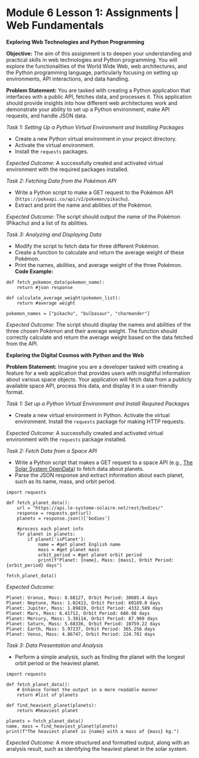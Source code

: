 # Module 6 Lesson 1: Assignments | Web Fundamentals

**Exploring Web Technologies and Python Programming**

**Objective:** The aim of this assignment is to deepen your understanding and practical skills in web technologies and Python programming. You will explore the functionalities of the World Wide Web, web architectures, and the Python programming language, particularly focusing on setting up environments, API interactions, and data handling.

**Problem Statement:** You are tasked with creating a Python application that interfaces with a public API, fetches data, and processes it. This application should provide insights into how different web architectures work and demonstrate your ability to set up a Python environment, make API requests, and handle JSON data.

*Task 1: Setting Up a Python Virtual Environment and Installing Packages*
- Create a new Python virtual environment in your project directory.
- Activate the virtual environment.
- Install the `requests` packages.

*Expected Outcome:* A successfully created and activated virtual environment with the required packages installed.


*Task 2: Fetching Data from the Pokémon API*
- Write a Python script to make a GET request to the Pokémon API (`https://pokeapi.co/api/v2/pokemon/pikachu`).
- Extract and print the name and abilities of the Pokémon.

*Expected Outcome:* The script should output the name of the Pokémon (Pikachu) and a list of its abilities.


*Task 3: Analyzing and Displaying Data*
- Modify the script to fetch data for three different Pokémon.
- Create a function to calculate and return the average weight of these Pokémon.
- Print the names, abilities, and average weight of the three Pokémon. **Code Example:**
```
def fetch_pokemon_data(pokemon_name):
    return #json response

def calculate_average_weight(pokemon_list):
    return #average weight

pokemon_names = ["pikachu", "bulbasaur", "charmander"]
```

*Expected Outcome:* The script should display the names and abilities of the three chosen Pokémon and their average weight. The function should correctly calculate and return the average weight based on the data fetched from the API. 

**Exploring the Digital Cosmos with Python and the Web**

**Problem Statement:** Imagine you are a developer tasked with creating a feature for a web application that provides users with insightful information about various space objects. Your application will fetch data from a publicly available space API, process this data, and display it in a user-friendly format.

*Task 1: Set up a Python Virtual Environment and Install Required Packages*
- Create a new virtual environment in Python. Activate the virtual environment. Install the `requests` package for making HTTP requests.

*Expected Outcome:* A successfully created and activated virtual environment with the `requests` package installed.

*Task 2: Fetch Data from a Space API*
- Write a Python script that makes a GET request to a space API (e.g., [The Solar System OpenData](https://api.le-systeme-solaire.net/en/)) to fetch data about planets.
- Parse the JSON response and extract information about each planet, such as its name, mass, and orbit period.
```
import requests

def fetch_planet_data():
    url = "https://api.le-systeme-solaire.net/rest/bodies/"
    response = requests.get(url)
    planets = response.json()['bodies']

    #process each planet info
    for planet in planets:
        if planet['isPlanet']:
            name = #get planet English name
            mass = #get planet mass
            orbit_period = #get planet orbit period
            print(f"Planet: {name}, Mass: {mass}, Orbit Period: {orbit_period} days")

fetch_planet_data()
```

*Expected Outcome:*
```
Planet: Uranus, Mass: 8.68127, Orbit Period: 30685.4 days
Planet: Neptune, Mass: 1.02413, Orbit Period: 60189.0 days
Planet: Jupiter, Mass: 1.89819, Orbit Period: 4332.589 days
Planet: Mars, Mass: 6.41712, Orbit Period: 686.98 days
Planet: Mercury, Mass: 3.30114, Orbit Period: 87.969 days
Planet: Saturn, Mass: 5.68336, Orbit Period: 10759.22 days
Planet: Earth, Mass: 5.97237, Orbit Period: 365.256 days
Planet: Venus, Mass: 4.86747, Orbit Period: 224.701 days
```

*Task 3: Data Presentation and Analysis*
- Perform a simple analysis, such as finding the planet with the longest orbit period or the heaviest planet.
```
import requests

def fetch_planet_data():
    # Enhance format the output in a more readable manner
    return #list of planets

def find_heaviest_planet(planets):
    return #heaviest planet

planets = fetch_planet_data()
name, mass = find_heaviest_planet(planets)
print(f"The heaviest planet is {name} with a mass of {mass} kg.")
```

*Expected Outcome:* A more structured and formatted output, along with an analysis result, such as identifying the heaviest planet in the solar system.
